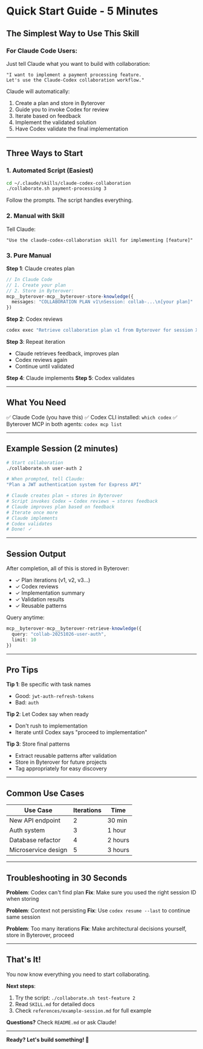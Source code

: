 # Quick Start Guide - 5 Minutes

## The Simplest Way to Use This Skill

### For Claude Code Users:

Just tell Claude what you want to build with collaboration:

```
"I want to implement a payment processing feature.
Let's use the Claude-Codex collaboration workflow."
```

Claude will automatically:
1. Create a plan and store in Byterover
2. Guide you to invoke Codex for review
3. Iterate based on feedback
4. Implement the validated solution
5. Have Codex validate the final implementation

---

## Three Ways to Start

### 1. Automated Script (Easiest)

```bash
cd ~/.claude/skills/claude-codex-collaboration
./collaborate.sh payment-processing 3
```

Follow the prompts. The script handles everything.

### 2. Manual with Skill

Tell Claude:
```
"Use the claude-codex-collaboration skill for implementing [feature]"
```

### 3. Pure Manual

**Step 1**: Claude creates plan
```typescript
// In Claude Code
// 1. Create your plan
// 2. Store in Byterover:
mcp__byterover-mcp__byterover-store-knowledge({
  messages: "COLLABORATION PLAN v1\nSession: collab-...\n[your plan]"
})
```

**Step 2**: Codex reviews
```bash
codex exec "Retrieve collaboration plan v1 from Byterover for session X and review. Store feedback in Byterover."
```

**Step 3**: Repeat iteration
- Claude retrieves feedback, improves plan
- Codex reviews again
- Continue until validated

**Step 4**: Claude implements
**Step 5**: Codex validates

---

## What You Need

✅ Claude Code (you have this)
✅ Codex CLI installed: `which codex`
✅ Byterover MCP in both agents: `codex mcp list`

---

## Example Session (2 minutes)

```bash
# Start collaboration
./collaborate.sh user-auth 2

# When prompted, tell Claude:
"Plan a JWT authentication system for Express API"

# Claude creates plan → stores in Byterover
# Script invokes Codex → Codex reviews → stores feedback
# Claude improves plan based on feedback
# Iterate once more
# Claude implements
# Codex validates
# Done! ✓
```

---

## Session Output

After completion, all of this is stored in Byterover:
- ✓ Plan iterations (v1, v2, v3...)
- ✓ Codex reviews
- ✓ Implementation summary
- ✓ Validation results
- ✓ Reusable patterns

Query anytime:
```typescript
mcp__byterover-mcp__byterover-retrieve-knowledge({
  query: "collab-20251026-user-auth",
  limit: 10
})
```

---

## Pro Tips

**Tip 1**: Be specific with task names
- Good: `jwt-auth-refresh-tokens`
- Bad: `auth`

**Tip 2**: Let Codex say when ready
- Don't rush to implementation
- Iterate until Codex says "proceed to implementation"

**Tip 3**: Store final patterns
- Extract reusable patterns after validation
- Store in Byterover for future projects
- Tag appropriately for easy discovery

---

## Common Use Cases

| Use Case | Iterations | Time |
|----------|-----------|------|
| New API endpoint | 2 | 30 min |
| Auth system | 3 | 1 hour |
| Database refactor | 4 | 2 hours |
| Microservice design | 5 | 3 hours |

---

## Troubleshooting in 30 Seconds

**Problem**: Codex can't find plan
**Fix**: Make sure you used the right session ID when storing

**Problem**: Context not persisting
**Fix**: Use `codex resume --last` to continue same session

**Problem**: Too many iterations
**Fix**: Make architectural decisions yourself, store in Byterover, proceed

---

## That's It!

You now know everything you need to start collaborating.

**Next steps**:
1. Try the script: `./collaborate.sh test-feature 2`
2. Read `SKILL.md` for detailed docs
3. Check `references/example-session.md` for full example

**Questions?** Check `README.md` or ask Claude!

---

**Ready? Let's build something! 🚀**
